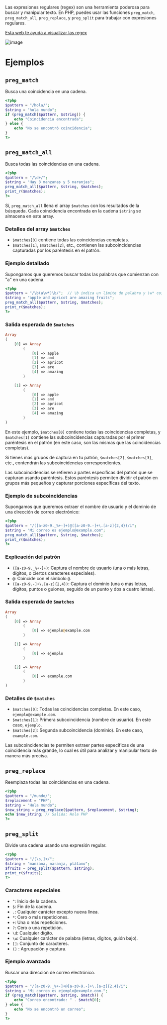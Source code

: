 Las expresiones regulares (regex) son una herramienta poderosa para buscar y manipular texto. En PHP, 
puedes usar las funciones `preg_match`, `preg_match_all`, `preg_replace`, y `preg_split` para trabajar con expresiones regulares.

[Esta web te ayuda a visualizar las regex](https://regex-vis.com/samples)


![image](https://github.com/user-attachments/assets/39c361b5-d0d6-456b-9d37-983ab09d465d)





# Ejemplos 

## `preg_match`
Busca una coincidencia en una cadena.

```php
<?php
$pattern = "/hola/";
$string = "hola mundo";
if (preg_match($pattern, $string)) {
    echo "Coincidencia encontrada";
} else {
    echo "No se encontró coincidencia";
}
?>
```

## `preg_match_all`
Busca todas las coincidencias en una cadena.

```php
<?php
$pattern = "/\d+/";
$string = "Hay 3 manzanas y 5 naranjas";
preg_match_all($pattern, $string, $matches);
print_r($matches);
?>
```
Sí, `preg_match_all` llena el array `$matches` con los resultados de la búsqueda. Cada coincidencia encontrada en la cadena `$string` se almacena en este array. 

### Detalles del array `$matches`

- `$matches[0]` contiene todas las coincidencias completas.
- `$matches[1]`, `$matches[2]`, etc., contienen las subcoincidencias capturadas por los paréntesis en el patrón.

### Ejemplo detallado

Supongamos que queremos buscar todas las palabras que comienzan con "a" en una cadena.

```php
<?php
$pattern = "/\b(a\w*)\b/";  // \b indica un límite de palabra y \w* coincide con cualquier carácter de palabra 0 o más veces.
$string = "apple and apricot are amazing fruits";
preg_match_all($pattern, $string, $matches);
print_r($matches);
?>
```

### Salida esperada de `$matches`

```php
Array
(
    [0] => Array
        (
            [0] => apple
            [1] => and
            [2] => apricot
            [3] => are
            [4] => amazing
        )

    [1] => Array
        (
            [0] => apple
            [1] => and
            [2] => apricot
            [3] => are
            [4] => amazing
        )
)
```

En este ejemplo, `$matches[0]` contiene todas las coincidencias completas, y `$matches[1]` contiene las subcoincidencias capturadas por el primer paréntesis en el patrón (en este caso, son las mismas que las coincidencias completas).

Si tienes más grupos de captura en tu patrón, `$matches[2]`, `$matches[3]`, etc., contendrán las subcoincidencias correspondientes.

Las subcoincidencias se refieren a partes específicas del patrón que se capturan usando paréntesis. Estos paréntesis permiten dividir el patrón en grupos más pequeños y capturar porciones específicas del texto.

### Ejemplo de subcoincidencias

Supongamos que queremos extraer el nombre de usuario y el dominio de una dirección de correo electrónico:

```php
<?php
$pattern = "/([a-z0-9._%+-]+)@([a-z0-9.-]+\.[a-z]{2,4})/i";
$string = "Mi correo es ejemplo@example.com";
preg_match_all($pattern, $string, $matches);
print_r($matches);
?>
```

### Explicación del patrón

- `([a-z0-9._%+-]+)`: Captura el nombre de usuario (una o más letras, dígitos, o ciertos caracteres especiales).
- `@`: Coincide con el símbolo `@`.
- `([a-z0-9.-]+\.[a-z]{2,4})`: Captura el dominio (una o más letras, dígitos, puntos o guiones, seguido de un punto y dos a cuatro letras).

### Salida esperada de `$matches`

```php
Array
(
    [0] => Array
        (
            [0] => ejemplo@example.com
        )

    [1] => Array
        (
            [0] => ejemplo
        )

    [2] => Array
        (
            [0] => example.com
        )
)
```

### Detalles de `$matches`

- `$matches[0]`: Todas las coincidencias completas. En este caso, `ejemplo@example.com`.
- `$matches[1]`: Primera subcoincidencia (nombre de usuario). En este caso, `ejemplo`.
- `$matches[2]`: Segunda subcoincidencia (dominio). En este caso, `example.com`.

Las subcoincidencias te permiten extraer partes específicas de una coincidencia más grande, lo cual es útil para analizar y manipular texto de manera más precisa.

## `preg_replace`
Reemplaza todas las coincidencias en una cadena.

```php
<?php
$pattern = "/mundo/";
$replacement = "PHP";
$string = "Hola mundo";
$new_string = preg_replace($pattern, $replacement, $string);
echo $new_string; // Salida: Hola PHP
?>
```

## `preg_split`
Divide una cadena usando una expresión regular.

```php
<?php
$pattern = "/[\s,]+/";
$string = "manzana, naranja, plátano";
$fruits = preg_split($pattern, $string);
print_r($fruits);
?>
```

### Caracteres especiales

- `^`: Inicio de la cadena.
- `$`: Fin de la cadena.
- `.`: Cualquier carácter excepto nueva línea.
- `*`: Cero o más repeticiones.
- `+`: Una o más repeticiones.
- `?`: Cero o una repetición.
- `\d`: Cualquier dígito.
- `\w`: Cualquier carácter de palabra (letras, dígitos, guión bajo).
- `[]`: Conjunto de caracteres.
- `()` : Agrupación y captura.

### Ejemplo avanzado

Buscar una dirección de correo electrónico.

```php
<?php
$pattern = "/[a-z0-9._%+-]+@[a-z0-9.-]+\.[a-z]{2,4}/i";
$string = "Mi correo es ejemplo@example.com.";
if (preg_match($pattern, $string, $match)) {
    echo "Correo encontrado: " . $match[0];
} else {
    echo "No se encontró un correo";
}
?>
```
